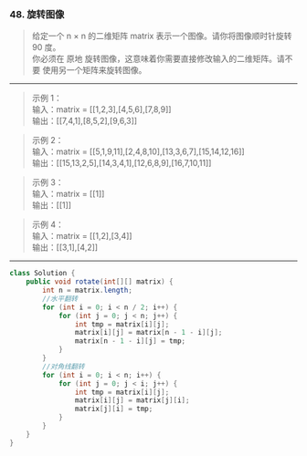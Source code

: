 ### 48. 旋转图像

>给定一个 n × n 的二维矩阵 matrix 表示一个图像。请你将图像顺时针旋转 90 度。  
>你必须在 原地 旋转图像，这意味着你需要直接修改输入的二维矩阵。请不要 使用另一个矩阵来旋转图像。
***
>示例 1：  
>输入：matrix = [[1,2,3],[4,5,6],[7,8,9]]  
>输出：[[7,4,1],[8,5,2],[9,6,3]]  

>示例 2：  
>输入：matrix = [[5,1,9,11],[2,4,8,10],[13,3,6,7],[15,14,12,16]]  
>输出：[[15,13,2,5],[14,3,4,1],[12,6,8,9],[16,7,10,11]]  

>示例 3：  
>输入：matrix = [[1]]  
>输出：[[1]]  

>示例 4：  
>输入：matrix = [[1,2],[3,4]]  
>输出：[[3,1],[4,2]]  
***
```java
class Solution {
    public void rotate(int[][] matrix) {
        int n = matrix.length;
        //水平翻转
        for (int i = 0; i < n / 2; i++) {
            for (int j = 0; j < n; j++) {
                int tmp = matrix[i][j];
                matrix[i][j] = matrix[n - 1 - i][j];
                matrix[n - 1 - i][j] = tmp;
            }
        }
        //对角线翻转
        for (int i = 0; i < n; i++) {
            for (int j = 0; j < i; j++) {
                int tmp = matrix[i][j];
                matrix[i][j] = matrix[j][i];
                matrix[j][i] = tmp;
            }
        }
    }
}
```

